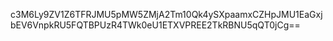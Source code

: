 c3M6Ly9ZV1Z6TFRJMU5pMW5ZMjA2Tm10Qk4ySXpaamxCZHpJMU1EaGxjbEV6VnpkRU5FQTBPUzR4TWk0eU1ETXVPREE2TkRBNU5qQT0jCg==